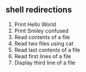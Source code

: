 ## shell redirections

1. Print Hello World
2. Print Smiley confused
3. Read contents of a file
4. Read two files using cat
5. Read last contents of a file
6. Read first lines of a file
7. Display third line of a file

